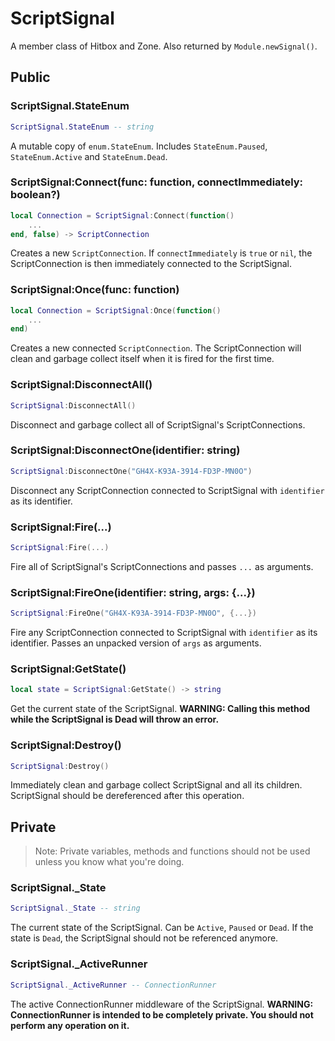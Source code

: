 # ScriptSignal
A member class of Hitbox and Zone. Also returned by `Module.newSignal()`.

## Public
### ScriptSignal.StateEnum
```lua
ScriptSignal.StateEnum -- string
```
A mutable copy of `enum.StateEnum`. Includes `StateEnum.Paused`, `StateEnum.Active` and `StateEnum.Dead`.
### ScriptSignal:Connect(func: function, connectImmediately: boolean?)
```lua
local Connection = ScriptSignal:Connect(function()
    ...
end, false) -> ScriptConnection
```
Creates a new `ScriptConnection`. If `connectImmediately` is `true` or `nil`, the ScriptConnection is then immediately connected to the ScriptSignal.
### ScriptSignal:Once(func: function)
```lua
local Connection = ScriptSignal:Once(function()
    ...
end)
```
Creates a new connected `ScriptConnection`. The ScriptConnection will clean and garbage collect itself when it is fired for the first time.
### ScriptSignal:DisconnectAll()
```lua
ScriptSignal:DisconnectAll()
```
Disconnect and garbage collect all of ScriptSignal's ScriptConnections.
### ScriptSignal:DisconnectOne(identifier: string)
```lua
ScriptSignal:DisconnectOne("GH4X-K93A-3914-FD3P-MN0O")
```
Disconnect any ScriptConnection connected to ScriptSignal with `identifier` as its identifier.
### ScriptSignal:Fire(...)
```lua
ScriptSignal:Fire(...)
```
Fire all of ScriptSignal's ScriptConnections and passes `...` as arguments.
### ScriptSignal:FireOne(identifier: string, args: {...})
```lua
ScriptSignal:FireOne("GH4X-K93A-3914-FD3P-MN0O", {...})
```
Fire any ScriptConnection connected to ScriptSignal with `identifier` as its identifier. Passes an unpacked version of `args` as arguments.
### ScriptSignal:GetState()
```lua
local state = ScriptSignal:GetState() -> string
```
Get the current state of the ScriptSignal. **WARNING: Calling this method while the ScriptSignal is Dead will throw an error.**
### ScriptSignal:Destroy()
```lua
ScriptSignal:Destroy()
```
Immediately clean and garbage collect ScriptSignal and all its children. ScriptSignal should be dereferenced after this operation.

## Private
> Note: Private variables, methods and functions should not be used unless you know what you're doing.
### ScriptSignal._State
```lua
ScriptSignal._State -- string
```
The current state of the ScriptSignal. Can be `Active`, `Paused` or `Dead`. If the state is `Dead`, the ScriptSignal should not be referenced anymore.
### ScriptSignal._ActiveRunner
```lua
ScriptSignal._ActiveRunner -- ConnectionRunner
```
The active ConnectionRunner middleware of the ScriptSignal. **WARNING: ConnectionRunner is intended to be completely private. You should not perform any operation on it.**
